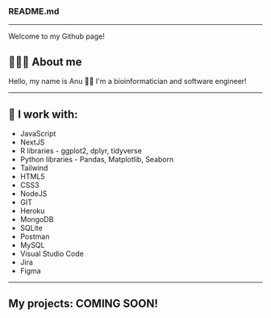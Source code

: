 ### README.md

---

Welcome to my Github page!

## 👩🏻‍💻 About me

Hello, my name is Anu 👋🏻 I'm a bioinformatician and software engineer!

---

## 🔗 I work with:
-  JavaScript
-  NextJS
-  R libraries - ggplot2, dplyr, tidyverse
-  Python libraries - Pandas, Matplotlib, Seaborn
-  Tailwind
-  HTML5
-  CSS3
-  NodeJS
-  GIT
-  Heroku
-  MongoDB
-  SQLite
-  Postman
-  MySQL
-  Visual Studio Code
-  Jira
-  Figma

---

## My projects: COMING SOON!

